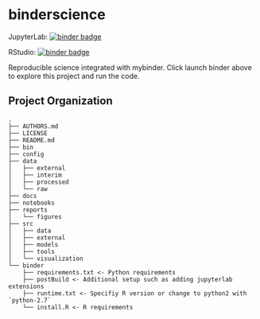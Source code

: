 # binderscience

JupyterLab: [![binder badge][binder_badge]][binder_lab]

RStudio: [![binder badge][binder_badge]][binder_studio]

Reproducible science integrated with mybinder.
Click launch binder above to explore this project and run the code.

Project Organization
--------------------

    .
    ├── AUTHORS.md
    ├── LICENSE
    ├── README.md
    ├── bin
    ├── config
    ├── data
    │   ├── external
    │   ├── interim
    │   ├── processed
    │   └── raw
    ├── docs
    ├── notebooks
    ├── reports
    │   └── figures
    ├── src
    │   ├── data
    │   ├── external
    │   ├── models
    │   ├── tools
    │   └── visualization
    └── binder
        ├── requirements.txt <- Python requirements
        ├── postBuild <- Additional setup such as adding jupyterlab extensions
        ├── runtime.txt <- Specifiy R version or change to python2 with `python-2.7`
        └── install.R <- R requirements


<!-- Badges -->
[binder_badge]: https://mybinder.org/badge.svg
[binder_lab]: https://mybinder.org/v2/gh/leukgen/binderscience/master?urlpath=lab
[binder_studio]: https://mybinder.org/v2/gh/leukgen/binderscience/master?urlpath=rstudio
